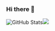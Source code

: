 ### Hi there 👋
![GitHub Stats](https://github-readme-stats.vercel.app/api?username=Denver-Dude&theme=dracula)![](https://raw.githubusercontent.com/Denver-Dude/github-profile-summary-cards-example/master/profile-summary-card-output/aura_dark/1-repos-per-language.svg)
<!--
**Denver-Dude/Denver-Dude** is a ✨ _special_ ✨ repository because its `README.md` (this file) appears on your GitHub profile.

Here are some ideas to get you started:

- 🔭 I’m currently working on ...
- 🌱 I’m currently learning ...
- 👯 I’m looking to collaborate on ...
- 🤔 I’m looking for help with ...
- 💬 Ask me about ...
- 📫 How to reach me: ...
- 😄 Pronouns: ...
- ⚡ Fun fact: ...
-->
